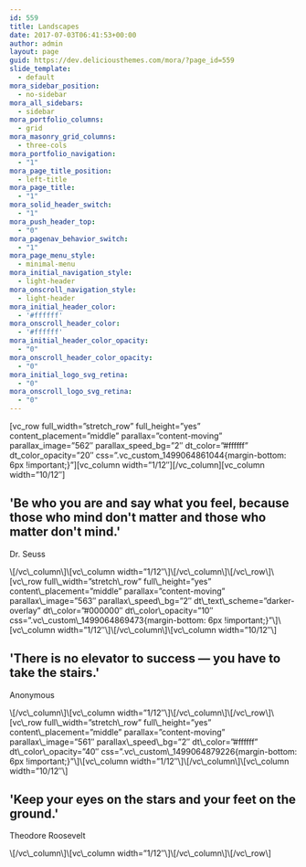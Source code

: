 ```yaml
---
id: 559
title: Landscapes
date: 2017-07-03T06:41:53+00:00
author: admin
layout: page
guid: https://dev.deliciousthemes.com/mora/?page_id=559
slide_template:
  - default
mora_sidebar_position:
  - no-sidebar
mora_all_sidebars:
  - sidebar
mora_portfolio_columns:
  - grid
mora_masonry_grid_columns:
  - three-cols
mora_portfolio_navigation:
  - "1"
mora_page_title_position:
  - left-title
mora_page_title:
  - "1"
mora_solid_header_switch:
  - "1"
mora_push_header_top:
  - "0"
mora_pagenav_behavior_switch:
  - "1"
mora_page_menu_style:
  - minimal-menu
mora_initial_navigation_style:
  - light-header
mora_onscroll_navigation_style:
  - light-header
mora_initial_header_color:
  - '#ffffff'
mora_onscroll_header_color:
  - '#ffffff'
mora_initial_header_color_opacity:
  - "0"
mora_onscroll_header_color_opacity:
  - "0"
mora_initial_logo_svg_retina:
  - "0"
mora_onscroll_logo_svg_retina:
  - "0"
---
```

\[vc\_row full\_width=&#8221;stretch\_row&#8221; full\_height=&#8221;yes&#8221; content\_placement=&#8221;middle&#8221; parallax=&#8221;content-moving&#8221; parallax\_image=&#8221;562&#8243; parallax\_speed\_bg=&#8221;2&#8243; dt\_color=&#8221;#ffffff&#8221; dt\_color\_opacity=&#8221;20&#8243; css=&#8221;.vc\_custom\_1499064861044{margin-bottom: 6px !important;}&#8221;\]\[vc\_column width=&#8221;1/12&#8243;\]\[/vc\_column\]\[vc\_column width=&#8221;10/12&#8243;\]

<div class="quote-size-large align-center">
  <h2 class="parallax-quote">
    'Be who you are and say what you feel, because those who mind don't matter and those who matter don't mind.'
  </h2>
  
  <span class="quote-author">Dr. Seuss</span>
</div>\[/vc\_column\]\[vc\_column width=&#8221;1/12&#8243;\]\[/vc\_column\]\[/vc\_row\]\[vc\_row full\_width=&#8221;stretch\_row&#8221; full\_height=&#8221;yes&#8221; content\_placement=&#8221;middle&#8221; parallax=&#8221;content-moving&#8221; parallax\_image=&#8221;563&#8243; parallax\_speed\_bg=&#8221;2&#8243; dt\_text\_scheme=&#8221;darker-overlay&#8221; dt\_color=&#8221;#000000&#8243; dt\_color\_opacity=&#8221;10&#8243; css=&#8221;.vc\_custom\_1499064869473{margin-bottom: 6px !important;}&#8221;\]\[vc\_column width=&#8221;1/12&#8243;\]\[/vc\_column\]\[vc\_column width=&#8221;10/12&#8243;\]

<div class="quote-size-large align-center">
  <h2 class="parallax-quote">
    'There is no elevator to success — you have to take the stairs.'
  </h2>
  
  <span class="quote-author">Anonymous</span>
</div>\[/vc\_column\]\[vc\_column width=&#8221;1/12&#8243;\]\[/vc\_column\]\[/vc\_row\]\[vc\_row full\_width=&#8221;stretch\_row&#8221; full\_height=&#8221;yes&#8221; content\_placement=&#8221;middle&#8221; parallax=&#8221;content-moving&#8221; parallax\_image=&#8221;561&#8243; parallax\_speed\_bg=&#8221;2&#8243; dt\_color=&#8221;#ffffff&#8221; dt\_color\_opacity=&#8221;40&#8243; css=&#8221;.vc\_custom\_1499064879226{margin-bottom: 6px !important;}&#8221;\]\[vc\_column width=&#8221;1/12&#8243;\]\[/vc\_column\]\[vc\_column width=&#8221;10/12&#8243;\]

<div class="quote-size-large align-center">
  <h2 class="parallax-quote">
    'Keep your eyes on the stars and your feet on the ground.'
  </h2>
  
  <span class="quote-author">Theodore Roosevelt</span>
</div>\[/vc\_column\]\[vc\_column width=&#8221;1/12&#8243;\]\[/vc\_column\]\[/vc\_row\]